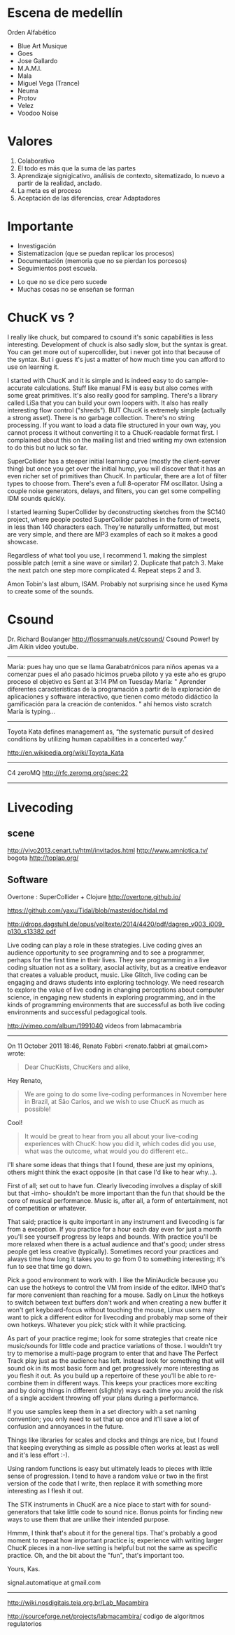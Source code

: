 # Escena de medellín

Orden Alfabético

* Blue Art Musique
* Goes
* Jose Gallardo
* M.A.M.I.
* Mala
* Miguel Vega (Trance)
* Neuma
* Protov
* Velez
* Voodoo Noise

# Valores
1. Colaborativo
2. El todo es más que la suma de las partes
3. Aprendizaje signigicativo, análisis de contexto, sitematizado,
lo nuevo a partir de la realidad, anclado.
4. La meta es el proceso
5. Aceptación de las diferencias, crear Adaptadores

# Importante
* Investigación
* Sistematizacion (que se puedan replicar los procesos)
* Documentación (memoria que no se pierdan los porcesos)
* Seguimientos post escuela.
- Lo que no se dice pero sucede
- Muchas cosas no se enseñan se forman


# ChucK vs ?
I really like chuck, but compared to csound it's sonic capabilities is less interesting. Development of chuck is also sadly slow, but the syntax is great. You can get more out of supercollider, but i never got into that because of the syntax. But i guess it's just a matter of how much time you can afford to use on learning it.

I started with ChucK and it is simple and is indeed easy to do sample-accurate calculations. Stuff like manual FM is easy but also comes with some great primitives. It's also really good for sampling. There's a library called LiSa that you can build your own loopers with. It also has really interesting flow control ("shreds"). BUT ChucK is extremely simple (actually a strong asset). There is no garbage collection. There's no string processing. If you want to load a data file structured in your own way, you cannot process it without converting it to a ChucK-readable format first. I complained about this on the mailing list and tried writing my own extension to do this but no luck so far.


SuperCollider has a steeper initial learning curve (mostly the client-server thing) but once you get over the initial hump, you will discover that it has an even richer set of primitives than ChucK. In particular, there are a lot of filter types to choose from. There's even a full 8-operator FM oscillator. Using a couple noise generators, delays, and filters, you can get some compelling IDM sounds quickly.

I started learning SuperCollider by deconstructing sketches from the SC140 project, where people posted SuperCollider patches in the form of tweets, in less than 140 characters each. They're naturally unformatted, but most are very simple, and there are MP3 examples of each so it makes a good showcase.

Regardless of what tool you use, I recommend 1. making the simplest possible patch (emit a sine wave or similar) 2. Duplicate that patch 3. Make the next patch one step more complicated 4. Repeat steps 2 and 3.

 Amon Tobin's last album, ISAM. Probably not surprising since he used Kyma to create some of the sounds.

# Csound
 Dr. Richard Boulanger
 http://flossmanuals.net/csound/ 
Csound Power! by Jim Aikin video youtube.



---
María:  pues hay uno que se llama Garabatrónicos
para niños
apenas va a comenzar
pues el año
pasado hicimos prueba
piloto
y ya este año
es grupo proceso
el objetivo es
 Sent at 3:14 PM on Tuesday
 María:  " Aprender diferentes características de la programación a partir de la exploración de aplicaciones y software interactivo, que tienen como método didáctico la gamificación para la creación de contenidos.
"
ahí
hemos visto scratch
 María is typing…


---

Toyota Kata defines management as, “the systematic pursuit of desired conditions by utilizing human capabilities in a concerted way.” 

http://en.wikipedia.org/wiki/Toyota_Kata

----

C4 zeroMQ http://rfc.zeromq.org/spec:22

----

# Livecoding
## scene
http://vivo2013.cenart.tv/html/invitados.html
http://www.amniotica.tv/ bogota
http://toplap.org/


## Software
Overtone : SuperCollider + Clojure
http://overtone.github.io/

https://github.com/yaxu/Tidal/blob/master/doc/tidal.md




http://drops.dagstuhl.de/opus/volltexte/2014/4420/pdf/dagrep_v003_i009_p130_s13382.pdf


Live coding can play a role in these strategies. Live coding gives an audience opportunity
to see programming and to see a programmer, perhaps for the first time in their lives. They
see programming in a live coding situation not as a solitary, asocial activity, but as a creative
endeavor that creates a valuable product, music. Like Glitch, live coding can be engaging
and draws students into exploring technology.
We need research to explore the value of live coding in changing perceptions about
computer science, in engaging new students in exploring programming, and in the kinds
of programming environments that are successful as both live coding environments and
successful pedagogical tools.


http://vimeo.com/album/1991040  videos from labmacambria


------

On 11 October 2011 18:46, Renato Fabbri <renato.fabbri at gmail.com> wrote:

> Dear ChucKists, ChucKers and alike,
>
>
Hey Renato,


> We are going to do some live-coding performances in November here in
> Brazil,
> at São Carlos, and we wish to use ChucK as much as possible!
>
>
Cool!


> It would be great to hear from you all about your live-coding experiences
> with
> ChucK: how you did it, which codes did you use, what was the outcome, what
> would you do different etc..
>
>
I'll share some ideas that things that I found, these are just my opinions,
others might think the exact opposite (in that case I'd like to hear
why...).

First of all; set out to have fun. Clearly livecoding involves a display of
skill but that -imho- shouldn't be more important than the fun that should
be the core of musical performance. Music is, after all, a form of
entertainment, not of competition or whatever.

That said; practice is quite important in any instrument and livecoding is
far from a exception. If you practice for a hour each day even for just a
month you'll see yourself progress by leaps and bounds. With practice you'll
be more relaxed when there is a actual audience and that's good; under
stress people get less creative (typically). Sometimes record your practices
and always time how long it takes you to go from 0 to something interesting;
it's fun to see that time go down.

Pick a good environment to work with. I like the MiniAudicle because you can
use the hotkeys to control the VM from inside of the editor. IMHO that's far
more convenient than reaching for a mouse. Sadly on Linux the hotkeys to
switch between text buffers don't work and when creating a new buffer it
won't get keyboard-focus without touching the mouse, Linux users may want to
pick a different editor for livecoding and probably map some of their own
hotkeys. Whatever you pick; stick with it while practicing.

As part of your practice regime; look for some strategies that create nice
music/sounds for little code and practice variations of those. I wouldn't
try try to memorise a multi-page program to enter that and have The Perfect
Track play just as the audience has left. Instead look for something that
will sound ok in its most basic form and get progressively more interesting
as you flesh it out. As you build up a repertoire of these you'll be able to
re-combine them in different ways. This keeps your practices more exciting
and by doing things in different (slightly) ways each time you avoid the
risk of a single accident throwing off your plans during a performance.

If you use samples keep them in a set directory with a set naming
convention; you only need to set that up once and it'll save a lot of
confusion and annoyances in the future.

Things like libraries for scales and clocks and things are nice, but I found
that keeping everything as simple as possible often works at least as well
and it's less effort :-).

Using random functions is easy but ultimately leads to pieces with little
sense of progression. I tend to have a random value or two in the first
version of the code that I write, then replace it with something more
interesting as I flesh it out.

The STK instruments in ChucK are a nice place to start with for
sound-generators that take little code to sound nice. Bonus points for
finding new ways to use them that are unlike their intended purpose.

Hmmm, I think that's about it for the general tips. That's probably a good
moment to repeat how important practice is; experience with writing larger
ChucK pieces in a non-live setting is helpful but not the same as specific
practice. Oh, and the bit about the "fun", that's important too.

Yours,
Kas.

signal.automatique at gmail.com


----------

http://wiki.nosdigitais.teia.org.br/Lab_Macambira

http://sourceforge.net/projects/labmacambira/
codigo de algoritmos regulatorios
